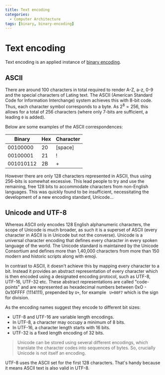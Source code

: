 ```yaml
---
title: Text encoding
categories:
  - Computer Architecture
tags: [binary, binary-encoding]
---
```


# Text encoding

Text encoding is an applied instance of
[binary encoding](/Electronics_and_Hardware/Binary/Binary_encoding.md).

## ASCII

There are around 100 characters in total required to render A-Z, a-z, 0-9 and
the special characters of Lating text. The ASCII (American Standard Code for
Information Interchange) system achieves this with 8-bit code. Thus, each
character symbol corresponds to a byte. As $2^8 = 256$, this allows for a total
of 256 characters (where only 7-bits are sufficient, a leading `0` is added).

Below are some examples of the ASCII correspondences:

| Binary    | Hex | Character |
| --------- | --- | --------- |
| 00100000  | 20  | [space]   |
| 00100001  | 21  | !         |
| 001010112 | 2B  | +         |

However there are only 128 characters represented in ASCII, thus using 256-bits
is somewhat excessive. This lead people to try and use the remaining, free 128
bits to accommodate characters from non-English languages. This was quickly
found to be insufficient, necessitating the development of a new encoding
standard, Unicode...

## Unicode and UTF-8

Whereas ASCII only encodes 128 English alphanumeric characters, the scope of
Unicode is much broader, as such it is a superset of ASCII (every character in
ASCII is in Unicode but not the converse). Unicode is a universal character
encoding that defines every character in every spoken language of the world. The
Unicode standard is maintained by the Unicode Consortium and defines more than
1,40,000 characters from more than 150 modern and historic scripts along with
emoji.

In contrast to ASCII, it doesn't achieve this by mapping every character to a
bit. Instead it provides an abstract representation of every character which is
then encoded using a designated encoding protocol, such as UTF-8, UTF-16, UTF-32
etc. These abstract representations are called "code-points" and are represented
as hexadecimal numbers between 0xO - 0x10FFFF (1114111), prepended by `U+`, for
example ` U+00F7` which is the sign for division.

As the encoding names suggest they encode to different bit sizes:

- UTF-8 and UTF-16 are variable length encodings.
- In UTF-8, a character may occupy a minimum of 8 bits.
- In UTF-16, a character length starts with 16 bits.
- UTF-32 is a fixed length encoding of 32 bits.

> Unicode can be stored using several different encodings, which translate the
> character codes into sequences of bytes. So, crucially Unicode is not itself
> an encoding.

UTF-8 uses the ASCII set for the first 128 characters. That's handy because it
means ASCII text is also valid in UTF-8.
